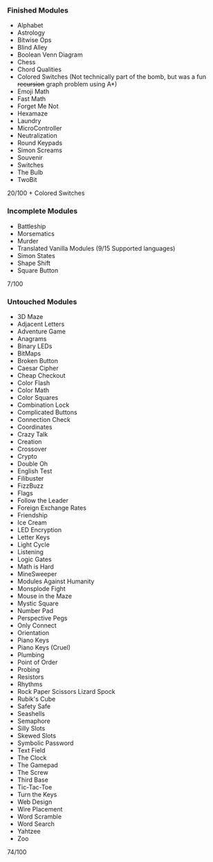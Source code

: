 ### Finished Modules
- Alphabet
- Astrology
- Bitwise Ops
- Blind Alley
- Boolean Venn Diagram
- Chess
- Chord Qualities
- Colored Switches (Not technically part of the bomb, but was a fun ~~recursion~~ graph problem using A*)
- Emoji Math
- Fast Math
- Forget Me Not
- Hexamaze
- Laundry
- MicroController
- Neutralization
- Round Keypads
- Simon Screams
- Souvenir
- Switches
- The Bulb
- TwoBit

20/100 + Colored Switches

### Incomplete Modules
- Battleship
- Morsematics
- Murder
- Translated Vanilla Modules (9/15 Supported languages)
- Simon States
- Shape Shift
- Square Button

7/100

### Untouched Modules
- 3D Maze
- Adjacent Letters
- Adventure Game
- Anagrams
- Binary LEDs
- BitMaps
- Broken Button
- Caesar Cipher
- Cheap Checkout
- Color Flash
- Color Math
- Color Squares
- Combination Lock
- Complicated Buttons
- Connection Check
- Coordinates
- Crazy Talk
- Creation
- Crossover
- Crypto
- Double Oh
- English Test
- Filibuster
- FizzBuzz
- Flags
- Follow the Leader
- Foreign Exchange Rates
- Friendship
- Ice Cream
- LED Encryption
- Letter Keys
- Light Cycle
- Listening
- Logic Gates
- Math is Hard
- MineSweeper
- Modules Against Humanity
- Monsplode Fight
- Mouse in the Maze
- Mystic Square
- Number Pad
- Perspective Pegs
- Only Connect
- Orientation
- Piano Keys
- Piano Keys (Cruel)
- Plumbing
- Point of Order
- Probing
- Resistors
- Rhythms
- Rock Paper Scissors Lizard Spock
- Rubik's Cube
- Safety Safe
- Seashells
- Semaphore
- Silly Slots
- Skewed Slots
- Symbolic Password
- Text Field
- The Clock
- The Gamepad
- The Screw
- Third Base
- Tic-Tac-Toe
- Turn the Keys
- Web Design
- Wire Placement
- Word Scramble
- Word Search
- Yahtzee
- Zoo

74/100
